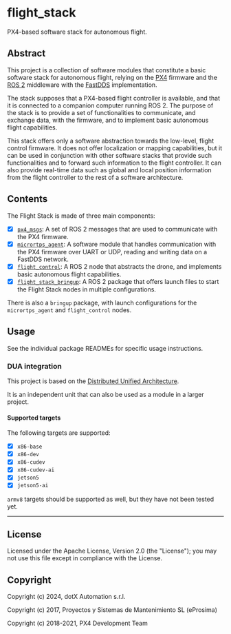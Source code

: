 # flight_stack

PX4-based software stack for autonomous flight.

## Abstract

This project is a collection of software modules that constitute a basic software stack for autonomous flight, relying on the [PX4](px4.io) firmware and the [ROS 2](https://index.ros.org/doc/ros2/) middleware with the [FastDDS](https://www.eprosima.com/index.php/products-all/eprosima-fast-dds) implementation.

The stack supposes that a PX4-based flight controller is available, and that it is connected to a companion computer running ROS 2. The purpose of the stack is to provide a set of functionalities to communicate, and exchange data, with the firmware, and to implement basic autonomous flight capabilities.

This stack offers only a software abstraction towards the low-level, flight control firmware. It does not offer localization or mapping capabilities, but it can be used in conjunction with other software stacks that provide such functionalities and to forward such information to the flight controller. It can also provide real-time data such as global and local position information from the flight controller to the rest of a software architecture.

## Contents

The Flight Stack is made of three main components:

- [x] [`px4_msgs`](src/px4_msgs/README.md): A set of ROS 2 messages that are used to communicate with the PX4 firmware.
- [x] [`micrortps_agent`](src/micrortps_agent/README.md): A software module that handles communication with the PX4 firmware over UART or UDP, reading and writing data on a FastDDS network.
- [x] [`flight_control`](src/flight_control/README.md): A ROS 2 node that abstracts the drone, and implements basic autonomous flight capabilities.
- [x] [`flight_stack_bringup`](src/flight_stack_bringup/README.md): A ROS 2 package that offers launch files to start the Flight Stack nodes in multiple configurations.

There is also a `bringup` package, with launch configurations for the `micrortps_agent` and `flight_control` nodes.

## Usage

See the individual package READMEs for specific usage instructions.

### DUA integration

This project is based on the [Distributed Unified Architecture](dua-template.md).

It is an independent unit that can also be used as a module in a larger project.

#### Supported targets

The following targets are supported:

- [x] `x86-base`
- [x] `x86-dev`
- [x] `x86-cudev`
- [x] `x86-cudev-ai`
- [x] `jetson5`
- [x] `jetson5-ai`

`armv8` targets should be supported as well, but they have not been tested yet.

---

## License

Licensed under the Apache License, Version 2.0 (the "License"); you may not use this file except in compliance with the License.

## Copyright

Copyright (c) 2024, dotX Automation s.r.l.

Copyright (c) 2017, Proyectos y Sistemas de Mantenimiento SL (eProsima)

Copyright (c) 2018-2021, PX4 Development Team

